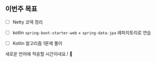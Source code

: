 ## 이번주 목표

- [ ] Netty 코덱 정리  

- [ ] kotlin `spring-boot-starter-web` + `spring-data-jpa` 레파지토리로 연습

- [ ] Kotlin 알고리즘 1문제 풀이  
 
새로운 언어에 적응할 시간이네요.! 🏃  